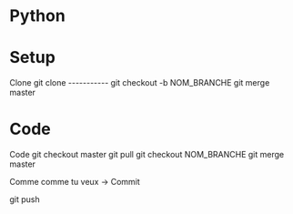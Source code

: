 # Python
# Setup
Clone
git clone -----------
git checkout -b NOM_BRANCHE
git merge master

# Code
Code
git checkout master
git pull
git checkout NOM_BRANCHE
git merge master

Comme comme tu veux -> Commit

git push

